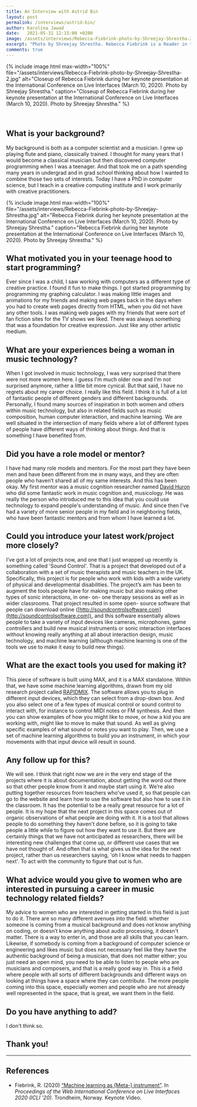 ```yaml
---
title: An Interview with Astrid Bin
layout: post
permalink: /interviews/astrid-bin/
author: Karolina Jawad
date:   2021-05-31 12:15:00 +0200
image: /assets/interviews/Rebecca-Fiebrink-photo-by-Shreejay-Shrestha-2.jpg
excerpt: "Photo by Shreejay Shrestha. Rebecca Fiebrink is a Reader in the Creative Computing Institute at University of the Arts London. Rebecca Fiebrink gave the keynote talk 'Machine learning as (Meta-) instrument' at the International Conference on Live Interfaces 2020 at Rockheim in Trondheim, Norway. We had the opportunity to talk with Rebecca Fiebrink during her visit."
comments: true
---
```


{% include image.html
max-width="100%" file="/assets/interviews/Rebecca-Fiebrink-photo-by-Shreejay-Shrestha-2.jpg" alt="Closeup of Rebecca Fiebrink during her keynote presentation at the International Conference on Live Interfaces (March 10, 2020). Photo by Shreejay Shrestha."
caption="Closeup of Rebecca Fiebrink during her keynote presentation at the International Conference on Live Interfaces (March 10, 2020). Photo by Shreejay Shrestha." %}

<br />

## What is your background?

My background is both as a computer scientist and a musician. I grew up playing flute and piano, classically trained. I thought for many years that I would become a classical musician but then discovered computer programming when I was a teenager. And that took me on a path spending many years in undergrad and in grad school thinking about how I wanted to combine those two sets of interests. Today I have a PhD in computer science, but I teach in a creative computing institute and I work primarily with creative practitioners.

{% include image.html
max-width="100%" file="/assets/interviews/Rebecca-Fiebrink-photo-by-Shreejay-Shrestha.jpg" alt="Rebecca Fiebrink during her keynote presentation at the International Conference on Live Interfaces (March 10, 2020). Photo by Shreejay Shrestha."
caption="Rebecca Fiebrink during her keynote presentation at the International Conference on Live Interfaces (March 10, 2020). Photo by Shreejay Shrestha." %}

## What motivated you in your teenage hood to start programming? 

Ever since I was a child, I saw working with computers as a different type of creative practice. I found it fun to make things. I got started programming by programming my graphing calculator. I was making little images and animations for my friends and making web pages back in the days when you had to create web pages directly from HTML, when you did not have any other tools. I was making web pages with my friends that were sort of fan fiction sites for the TV shows we liked. There was always something that was a foundation for creative expression. Just like any other artistic medium. 

## What are your experiences being a woman in music technology?

When I got involved in music technology, I was very surprised that there were not more women here. I guess I'm much older now and I'm not surprised anymore, rather a little bit more cynical. But that said, I have no regrets about my career choice. I really like this field. I think it is full of a lot of fantastic people of different genders and different backgrounds. Personally, I found many sources of inspiration in both women and others within music technology, but also in related fields such as music composition, human computer interaction, and machine learning. We are well situated in the intersection of many fields where a lot of different types of people have different ways of thinking about things. And that is something I have benefited from.



## Did you have a role model or mentor?

I have had many role models and mentors. For the most part they have been men and have been different from me in many ways, and they are often people who haven’t shared all of my same interests. And this has been okay. My first mentor was a music cognition researcher named [David Huron](https://www.musiccognition.osu.edu/people/david-huron) who did some fantastic work in music cognition and, musicology. He was really the person who introduced me to this idea that you could use technology to expand people's understanding of music. And since then I’ve had a variety of more senior people in my field and in neighboring fields, who have been fantastic mentors and from whom I have learned a lot.

## Could you introduce your latest work/project more closely?

I’ve got a lot of projects now, and one that I just wrapped up recently is something called 'Sound Control'. That is a project that developed out of a collaboration with a set of music therapists and music teachers in the UK. Specifically, this project is for people who work with kids with a wide variety of physical and developmental disabilities. The project’s aim has been to augment the tools people have for making music but also making other types of sonic interactions, in one- on- one therapy sessions as well as in wider classrooms. That project resulted in some open- source software that people can download online ([http://soundcontrolsoftware.com](http://soundcontrolsoftware.com)), and this software essentially allows people to take a variety of input devices like cameras, microphones, game controllers and build new musical instruments or sonic interaction interfaces without knowing really anything at all about interaction design, music technology, and machine learning (although machine learning is one of the tools we use to make it easy to build new things).

## What are the exact tools you used for making it?

This piece of software is built using MAX, and it is a MAX standalone. Within that, we have some machine learning algorithms, drawn from my old research project called [RAPIDMIX](http://rapidmix.goldsmithsdigital.com). The software allows you to plug in different input devices, which they can select from a drop-down box. And you also select one of a few types of musical control or sound control to interact with, for instance to control MIDI notes or FM synthesis. And then you can show examples of how you might like to move, or how a kid you are working with, might like to move to make that sound. As well as giving specific examples of what sound or notes you want to play. Then, we use a set of machine learning algorithms to build you an instrument, in which your movements with that input device will result in sound.

## Any follow up for this?

We will see. I think that right now we are in the very end stage of the projects where it is about documentation, about getting the word out there so that other people know from it and maybe start using it. We’re also putting together resources from teachers who’ve used it, so that people can go to the website and learn how to use the software but also how to use it in the classroom. It has the potential to be a really great resource for a lot of people. It is my hope that the next project in this space comes out of organic observations of what people are doing with it. It is a tool that allows people to do something they haven't done before, so it is going to take people a little while to figure out how they want to use it. But there are certainly things that we have not anticipated as researchers, there will be interesting new challenges that come up, or different use cases that we have not thought of. And often that is what gives us the idea for the next project, rather than us researchers saying, 'oh I know what needs to happen next'. To act with the community to figure that out is fun.

## What advice would you give to women who are interested in pursuing a career in music technology related fields?

My advice to women who are interested in getting started in this field is just to do it. There are so many different avenues into the field: whether someone is coming from a musical background and does not know anything on coding, or doesn’t know anything about audio processing, it doesn't matter. There is a way to enter in, and those are all skills that you can learn. Likewise, if somebody is coming from a background of computer science or engineering and likes music but does not necessary feel like they have the authentic background of being a musician, that does not matter either; you just need an open mind, you need to be able to listen to people who are musicians and composers, and that is a really good way in. This is a field where people with all sorts of different backgrounds and different ways on looking at things have a space where they can contribute. The more people coming into this space, especially women and people who are not already well represented in the space, that is great, we want them in the field.

## Do you have anything to add?

I don't think so.

## Thank you!

---

## References

* Fiebrink, R. (2020) [“Machine learning as (Meta-) instrument”](https://www.researchcatalogue.net/view/document/908792/keynote). In *Proceedings of the Web International Conference on Live Interfaces 2020 (ICLI ’20)*. Trondheim, Norway. Keynote Video.
